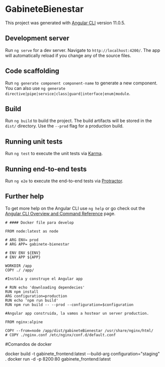 # GabineteBienestar

This project was generated with [Angular CLI](https://github.com/angular/angular-cli) version 11.0.5.

## Development server

Run `ng serve` for a dev server. Navigate to `http://localhost:4200/`. The app will automatically reload if you change any of the source files.

## Code scaffolding

Run `ng generate component component-name` to generate a new component. You can also use `ng generate directive|pipe|service|class|guard|interface|enum|module`.

## Build

Run `ng build` to build the project. The build artifacts will be stored in the `dist/` directory. Use the `--prod` flag for a production build.

## Running unit tests

Run `ng test` to execute the unit tests via [Karma](https://karma-runner.github.io).

## Running end-to-end tests

Run `ng e2e` to execute the end-to-end tests via [Protractor](http://www.protractortest.org/).

## Further help

To get more help on the Angular CLI use `ng help` or go check out the [Angular CLI Overview and Command Reference](https://angular.io/cli) page.

```
# #### Docker file para develop

FROM node:latest as node

# ARG ENV= prod
# ARG APP= gabinete-bienestar

# ENV ENV ${ENV}
# ENV APP ${APP}

WORKDIR /app
COPY ./ /app/

#Instala y construye el Angular app

# RUN echo 'downloading dependecies'
RUN npm install
ARG configuration=production
RUN echo 'npm run build'
RUN npm run build -- --prod --configuration=$configuration

#Angular app construida, la vamos a hostear un server production.

FROM nginx:alpine

COPY --from=node /app/dist/gabineteBienestar /usr/share/nginx/html/
# COPY ./nginx.conf /etc/nginx/conf.d/default.conf
```

#Comandos de docker

docker build -t gabinete_frontend:latest --build-arg configuration="staging" .
docker run -d -p 8200:80 gabinete_frontend:latest

```
